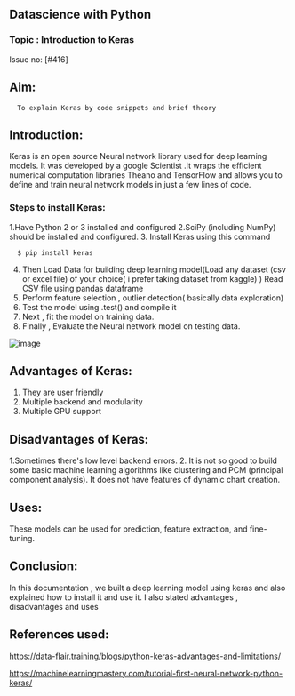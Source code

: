 ## Datascience with Python
### Topic : Introduction to Keras
Issue no: [#416]

## Aim:
      To explain Keras by code snippets and brief theory

## Introduction:

Keras is an open source Neural network library used for deep learning models. It was developed by a google Scientist .It wraps the efficient numerical computation libraries Theano and TensorFlow and allows you to define and train neural network models in just a few lines of code.

### Steps to install Keras:
1.Have Python 2 or 3 installed and configured
2.SciPy (including NumPy) should be installed and configured.
3. Install Keras using this command

      $ pip install keras

 4. Then Load Data for building deep learning model(Load any dataset (csv or excel file) of your choice( i prefer taking dataset from kaggle) ) Read CSV file using pandas dataframe
 5. Perform feature selection , outlier detection( basically data exploration)
 6. Test the model using .test() and compile it
 7. Next , fit the model on training data.
 8. Finally , Evaluate the Neural network model on testing data.


![image](https://charleshsliao.files.wordpress.com/2017/04/keras.jpg?w=720)

## Advantages of Keras:
 1. They are user friendly
 2. Multiple backend and modularity
 3. Multiple GPU support

## Disadvantages of Keras:
 1.Sometimes there's low level backend errors.
 2.  It is not so good to build some basic machine learning algorithms like clustering and PCM (principal component analysis). It does not have features of dynamic chart creation.

## Uses:
These models can be used for prediction, feature extraction, and fine-tuning.

## Conclusion:

In this documentation , we built a deep learning model using keras and also explained how to install it and use it. I also stated advantages , disadvantages and uses

## References used:
https://data-flair.training/blogs/python-keras-advantages-and-limitations/

https://machinelearningmastery.com/tutorial-first-neural-network-python-keras/




